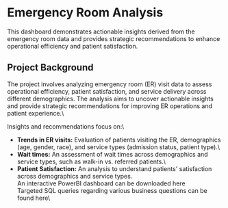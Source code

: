 # Emergency Room Analysis
This dashboard demonstrates actionable insights derived from the emergency room data and provides strategic recommendations to enhance operational efficiency and patient satisfaction.

## Project Background
The project involves analyzing emergency room (ER) visit data to assess operational efficiency, patient satisfaction, and service delivery across different demographics. The analysis aims to uncover actionable insights and provide strategic recommendations for improving ER operations and patient experience.\

Insights and recommendations focus on:\
  - **Trends in ER visits:** Evaluation of patients visiting the ER, demographics (age, gender, race), and service types (admission status, patient type).\
  - **Wait times:** An assessment of wait times across demographics and service types, such as walk-in vs. referred patients.\
  - **Patient Satisfaction:** An analysis to understand patients' satisfaction  across demographics and service types.\
An interactive PowerBI dashboard can be downloaded here\
Targeted SQL queries regarding various business questions can be found here\

